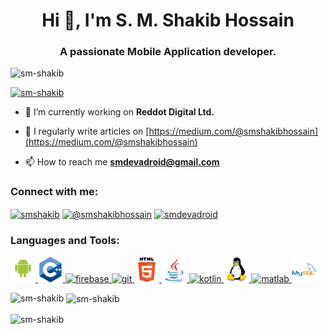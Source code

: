 <h1 align="center">Hi 👋, I'm S. M. Shakib Hossain</h1>
<h3 align="center">A passionate Mobile Application developer.</h3>

<p align="left"> <img src="https://komarev.com/ghpvc/?username=sm-shakib&label=Profile%20views&color=0e75b6&style=flat" alt="sm-shakib" /> </p>

<p align="left"> <a href="https://github.com/ryo-ma/github-profile-trophy"><img src="https://github-profile-trophy.vercel.app/?username=sm-shakib" alt="sm-shakib" /></a> </p>

- 🔭 I’m currently working on **Reddot Digital Ltd.**

- 📝 I regularly write articles on [https://medium.com/@smshakibhossain](https://medium.com/@smshakibhossain)

- 📫 How to reach me **smdevadroid@gmail.com**

<h3 align="left">Connect with me:</h3>
<p align="left">
<a href="https://linkedin.com/in/smshakib" target="blank"><img align="center" src="https://raw.githubusercontent.com/rahuldkjain/github-profile-readme-generator/master/src/images/icons/Social/linked-in-alt.svg" alt="smshakib" height="30" width="40" /></a>
<a href="https://medium.com/@smshakibhossain" target="blank"><img align="center" src="https://raw.githubusercontent.com/rahuldkjain/github-profile-readme-generator/master/src/images/icons/Social/medium.svg" alt="@smshakibhossain" height="30" width="40" /></a>
<a href="https://www.leetcode.com/smdevadroid" target="blank"><img align="center" src="https://raw.githubusercontent.com/rahuldkjain/github-profile-readme-generator/master/src/images/icons/Social/leet-code.svg" alt="smdevadroid" height="30" width="40" /></a>
</p>

<h3 align="left">Languages and Tools:</h3>
<p align="left"> <a href="https://developer.android.com" target="_blank" rel="noreferrer"> <img src="https://raw.githubusercontent.com/devicons/devicon/master/icons/android/android-original-wordmark.svg" alt="android" width="40" height="40"/> </a> <a href="https://www.w3schools.com/cpp/" target="_blank" rel="noreferrer"> <img src="https://raw.githubusercontent.com/devicons/devicon/master/icons/cplusplus/cplusplus-original.svg" alt="cplusplus" width="40" height="40"/> </a> <a href="https://firebase.google.com/" target="_blank" rel="noreferrer"> <img src="https://www.vectorlogo.zone/logos/firebase/firebase-icon.svg" alt="firebase" width="40" height="40"/> </a> <a href="https://git-scm.com/" target="_blank" rel="noreferrer"> <img src="https://www.vectorlogo.zone/logos/git-scm/git-scm-icon.svg" alt="git" width="40" height="40"/> </a> <a href="https://www.w3.org/html/" target="_blank" rel="noreferrer"> <img src="https://raw.githubusercontent.com/devicons/devicon/master/icons/html5/html5-original-wordmark.svg" alt="html5" width="40" height="40"/> </a> <a href="https://www.java.com" target="_blank" rel="noreferrer"> <img src="https://raw.githubusercontent.com/devicons/devicon/master/icons/java/java-original.svg" alt="java" width="40" height="40"/> </a> <a href="https://kotlinlang.org" target="_blank" rel="noreferrer"> <img src="https://www.vectorlogo.zone/logos/kotlinlang/kotlinlang-icon.svg" alt="kotlin" width="40" height="40"/> </a> <a href="https://www.linux.org/" target="_blank" rel="noreferrer"> <img src="https://raw.githubusercontent.com/devicons/devicon/master/icons/linux/linux-original.svg" alt="linux" width="40" height="40"/> </a> <a href="https://www.mathworks.com/" target="_blank" rel="noreferrer"> <img src="https://upload.wikimedia.org/wikipedia/commons/2/21/Matlab_Logo.png" alt="matlab" width="40" height="40"/> </a> <a href="https://www.mysql.com/" target="_blank" rel="noreferrer"> <img src="https://raw.githubusercontent.com/devicons/devicon/master/icons/mysql/mysql-original-wordmark.svg" alt="mysql" width="40" height="40"/> </a> </p>

<p><img align="left" src="https://github-readme-stats.vercel.app/api/top-langs?username=sm-shakib&show_icons=true&locale=en&layout=compact" alt="sm-shakib" /></p>

<p>&nbsp;<img align="center" src="https://github-readme-stats.vercel.app/api?username=sm-shakib&show_icons=true&locale=en" alt="sm-shakib" /></p>

<p><img align="center" src="https://github-readme-streak-stats.herokuapp.com/?user=sm-shakib&" alt="sm-shakib" /></p>

